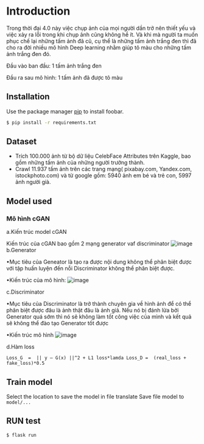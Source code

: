 # Introduction

Trong thời đại 4.0 này việc chụp ảnh của mọi người dần trở nên thiết yếu và việc xảy ra lỗi trong khi chụp ảnh cũng không hề ít. Và khi mà người ta muốn phục chế lại những tấm ảnh đã cũ, cụ thể là những tấm ảnh trắng đen thì đã cho ra đời nhiều mô hình Deep learning nhằm giúp tô màu cho những tấm ảnh trắng đen đó. 

Đầu vào ban đầu: 1 tấm ảnh trắng đen

Đầu ra sau mô hình: 1 tấm ảnh đã được tô màu


## Installation

Use the package manager [pip](https://pip.pypa.io/en/stable/) to install foobar.
```bash
$ pip install -r requirements.txt
```
## Dataset
+ Trích 100.000 ảnh từ bộ dữ liệu CelebFace Attributes trên Kaggle, bao gồm những tấm ảnh của những người trưởng thành.
+ Crawl 11.937 tấm ảnh trên các trang mạng( pixabay.com, Yandex.com, istockphoto.com) và từ google gồm: 5940 ảnh em bé và trẻ con, 5997 ảnh người già.

## Model used
### Mô hình cGAN
a.Kiến trúc model cGAN

Kiến trúc của cGAN bao gồm 2 mạng generator vaf discriminator
 ![image](https://user-images.githubusercontent.com/53816838/145516731-c5c1a73c-ea46-4467-b495-dfd9fabf6e12.png)
b.Generator

•Mục tiêu của Geneator là tạo ra được nội dung không thể phân biệt được với tập huấn luyện đến nỗi Discriminator không thể phân biệt được.

•Kiến trúc của mô hình:
![image](https://user-images.githubusercontent.com/53816838/145516745-ea004c01-87d7-4755-a9b0-fe00c2892e28.png)
	 
c.Discriminator

•Mục tiêu của Discriminator là trở thành chuyên gia về hình ảnh để có thể phân biệt được đâu là ảnh thật đâu là ảnh giả. Nếu nó bị đánh lừa bởi Generator quá sớm thì nó sẽ không làm tốt công việc của mình và kết quả sẽ không thể đào tạo Generator tốt được

•Kiến trúc mô hình
 ![image](https://user-images.githubusercontent.com/53816838/145516807-f9212524-1d09-417f-bc35-8c3a5065924a.png)

d.Hàm loss

``
Loss_G  =  || y – G(x) ||^2 + L1 loss*lamda
Loss_D =  (real_loss + fake_loss)*0.5
``

## Train model

Select the location to save the model in file translate 
Save file model to ``model/...``

## RUN test
```bash
$ flask run 
```

